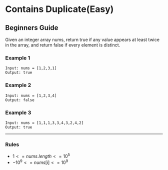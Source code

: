 # Contains Duplicate(Easy)

## Beginners Guide

Given an integer array nums, return true if any value appears at least twice in the array, and return false if every element is distinct.

### Example 1

```go=
Input: nums = [1,2,3,1]
Output: true
```

### Example 2

```go=
Input: nums = [1,2,3,4]
Output: false
```

### Example 3

```go=
Input: nums = [1,1,1,3,3,4,3,2,4,2]
Output: true
```

---

### Rules

* $1 <= nums.length <= 10^5$
* $-10^9 <= nums[i] <= 10^9$
